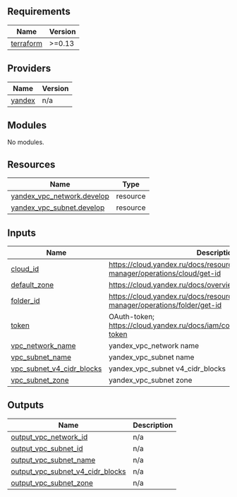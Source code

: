 ## Requirements

| Name | Version |
|------|---------|
| <a name="requirement_terraform"></a> [terraform](#requirement\_terraform) | >=0.13 |

## Providers

| Name | Version |
|------|---------|
| <a name="provider_yandex"></a> [yandex](#provider\_yandex) | n/a |

## Modules

No modules.

## Resources

| Name | Type |
|------|------|
| [yandex_vpc_network.develop](https://registry.terraform.io/providers/yandex-cloud/yandex/latest/docs/resources/vpc_network) | resource |
| [yandex_vpc_subnet.develop](https://registry.terraform.io/providers/yandex-cloud/yandex/latest/docs/resources/vpc_subnet) | resource |

## Inputs

| Name | Description | Type | Default | Required |
|------|-------------|------|---------|:--------:|
| <a name="input_cloud_id"></a> [cloud\_id](#input\_cloud\_id) | https://cloud.yandex.ru/docs/resource-manager/operations/cloud/get-id | `string` | `"b1g8s1ohvs8upe37s11u"` | no |
| <a name="input_default_zone"></a> [default\_zone](#input\_default\_zone) | https://cloud.yandex.ru/docs/overview/concepts/geo-scope | `string` | `"ru-central1-a"` | no |
| <a name="input_folder_id"></a> [folder\_id](#input\_folder\_id) | https://cloud.yandex.ru/docs/resource-manager/operations/folder/get-id | `string` | `"b1glcfkt2b3gabls6e7e"` | no |
| <a name="input_token"></a> [token](#input\_token) | OAuth-token; https://cloud.yandex.ru/docs/iam/concepts/authorization/oauth-token | `string` | `"y0_AgAAAAABtObhAATuwQAAAADs5049pjZQsPZuR12wvJVWFrL_KSDN4_M"` | no |
| <a name="input_vpc_network_name"></a> [vpc\_network\_name](#input\_vpc\_network\_name) | yandex\_vpc\_network name | `string` | n/a | yes |
| <a name="input_vpc_subnet_name"></a> [vpc\_subnet\_name](#input\_vpc\_subnet\_name) | yandex\_vpc\_subnet name | `string` | n/a | yes |
| <a name="input_vpc_subnet_v4_cidr_blocks"></a> [vpc\_subnet\_v4\_cidr\_blocks](#input\_vpc\_subnet\_v4\_cidr\_blocks) | yandex\_vpc\_subnet v4\_cidr\_blocks | `string` | n/a | yes |
| <a name="input_vpc_subnet_zone"></a> [vpc\_subnet\_zone](#input\_vpc\_subnet\_zone) | yandex\_vpc\_subnet zone | `string` | n/a | yes |

## Outputs

| Name | Description |
|------|-------------|
| <a name="output_output_vpc_network_id"></a> [output\_vpc\_network\_id](#output\_output\_vpc\_network\_id) | n/a |
| <a name="output_output_vpc_subnet_id"></a> [output\_vpc\_subnet\_id](#output\_output\_vpc\_subnet\_id) | n/a |
| <a name="output_output_vpc_subnet_name"></a> [output\_vpc\_subnet\_name](#output\_output\_vpc\_subnet\_name) | n/a |
| <a name="output_output_vpc_subnet_v4_cidr_blocks"></a> [output\_vpc\_subnet\_v4\_cidr\_blocks](#output\_output\_vpc\_subnet\_v4\_cidr\_blocks) | n/a |
| <a name="output_output_vpc_subnet_zone"></a> [output\_vpc\_subnet\_zone](#output\_output\_vpc\_subnet\_zone) | n/a |
